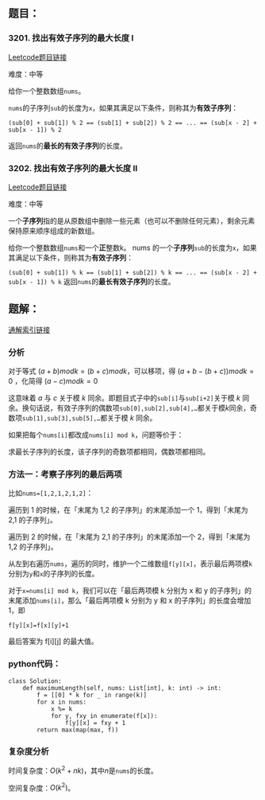 

## 题目：
### 3201. 找出有效子序列的最大长度 I
[Leetcode题目链接](https://leetcode.cn/problems/find-the-maximum-length-of-valid-subsequence-i/description/?envType=daily-question&envId=2025-07-16)

难度：中等

给你一个整数数组`nums`。

`nums`的子序列`sub`的长度为`x`，如果其满足以下条件，则称其为**有效子序列**：

`(sub[0] + sub[1]) % 2 == (sub[1] + sub[2]) % 2 == ... == (sub[x - 2] + sub[x - 1]) % 2`

返回`nums`的**最长的有效子序列**的长度。

### 3202. 找出有效子序列的最大长度 II
[Leetcode题目链接](https://leetcode.cn/problems/find-the-maximum-length-of-valid-subsequence-ii/description/)

难度：中等

一个**子序列**指的是从原数组中删除一些元素（也可以不删除任何元素），剩余元素保持原来顺序组成的新数组。

给你一个整数数组`nums`和一个**正**整数k。
nums 的一个**子序列**`sub`的长度为`x`，如果其满足以下条件，则称其为**有效子序列**：

`(sub[0] + sub[1]) % k == (sub[1] + sub[2]) % k == ... == (sub[x - 2] + sub[x - 1]) % k`
返回`nums`的**最长有效子序列**的长度。

## 题解：
[通解索引链接](https://leetcode.cn/problems/find-the-maximum-length-of-valid-subsequence-ii/solutions/2826591/deng-jie-zhuan-huan-dong-tai-gui-hua-pyt-z2fs/)

### 分析
对于等式 $(a+b) mod k = (b+c) mod k$，可以移项，得 $(a+b−(b+c)) mod k = 0$ ，化简得 $(a−c) mod k = 0$

这意味着 $a$ 与 $c$ 关于模 $k$ 同余。即题目式子中的`sub[i]`与`sub[i+2]`关于模 $k$ 同余。换句话说，有效子序列的偶数项`sub[0],sub[2],sub[4],…`都关于模$k$同余，奇数项`sub[1],sub[3],sub[5],…`都关于模 $k$ 同余。

如果把每个`nums[i]`都改成`nums[i] mod k`，问题等价于：

求最长子序列的长度，该子序列的奇数项都相同，偶数项都相同。

### 方法一：考察子序列的最后两项

比如`nums=[1,2,1,2,1,2]`：

遍历到 1 的时候，在「末尾为 1,2 的子序列」的末尾添加一个 1，得到「末尾为 2,1 的子序列」。

遍历到 2 的时候，在「末尾为 2,1 的子序列」的末尾添加一个 2，得到「末尾为 1,2 的子序列」。

从左到右遍历`nums`，遍历的同时，维护一个二维数组`f[y][x]`，表示最后两项模`k`分别为`y`和`x`的子序列的长度。

对于`x=nums[i] mod k`，我们可以在「最后两项模 k 分别为 x 和 y 的子序列」的末尾添加`nums[i]`，那么「最后两项模 k 分别为 y 和 x 的子序列」的长度会增加 1，即

`f[y][x]=f[x][y]+1`

最后答案为 f[i][j] 的最大值。

### python代码：
```[python]
class Solution:
    def maximumLength(self, nums: List[int], k: int) -> int:
        f = [[0] * k for _ in range(k)]
        for x in nums:
            x %= k
            for y, fxy in enumerate(f[x]):
                f[y][x] = fxy + 1
        return max(map(max, f))
```

### 复杂度分析
时间复杂度：$O(k^2+nk)$，其中$n$是`nums`的长度。

空间复杂度：$O(k^2)$。
